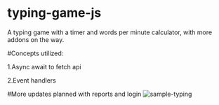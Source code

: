 # typing-game-js
A typing game with a timer and words per minute calculator, with more addons on the way. 

#Concepts utilized:

1.Async await to fetch api

2.Event handlers

#More updates planned with reports and login
![sample-typing](https://user-images.githubusercontent.com/70200068/152732508-c7497889-35b8-415d-9133-7c9189d93163.png)
